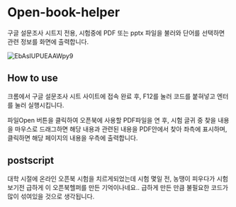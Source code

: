 # Open-book-helper
구글 설문조사 시트지 전용, 시험중에  PDF 또는 pptx 파일을 불러와 단어를 선택하면 관련 정보를 화면에 출력합니다.

![EbAsIUPUEAAWpy9](https://user-images.githubusercontent.com/90737528/158888521-afdc6b1a-9303-4853-a6f4-81cb8ee0b6c0.gif)

## How to use
크롬에서 구글 설문조사 시트 사이트에 접속 완료 후, F12를 눌러 코드를 붙혀넣고 엔터를 눌러 실행시킵니다.

파일Open 버튼을 클릭하여 오픈북에 사용할 PDF파일을 연 후, 시험 글귀 중 찾을 내용을 마우스로 드래그하면 해당 내용과 관련된 내용을
PDF안에서 찾아 좌측에 표시하며, 클릭하면 해당 페이지의 내용을 우측에 출력합니다.

## postscript
대학 시절에 온라인 오픈북 시험을 치르게되었는데 시험 몇일 전, 농땡이 피우다가 시험보기전 급하게 이 오픈북헬퍼를 만든 기억이나네요..
급하게 만든 만큼 불필요한 코드가 많이 섞여있을 것으로 생각됩니다.
